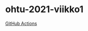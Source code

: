 # ohtu-2021-viikko1
[GitHub Actions](https://github.com/Shmuli02/ohtu-2021-viikko1/workflows/CI/badge.svg)